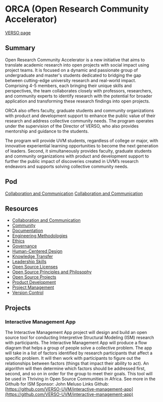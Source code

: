 # ORCA (Open Research Community Accelerator)

[VERSO page](https://verso.w3.uvm.edu/orca/)
## Summary
Open Research Community Accelerator is a new initiative that aims to translate academic research into open projects with social impact using project teams. It is focused on a dynamic and passionate group of undergraduate and master's students dedicated to bridging the gap between cutting-edge university research and real-world impact. Comprising 4-5 members, each bringing their unique skills and perspectives, the team collaborates closely with professors, researchers, and community experts to identify research with the potential for broader application and transforming these research findings into open projects.

ORCA also offers faculty, graduate students and community organizations with product and development support to enhance the public value of their research and address collective community needs. The program operates under the supervision of the Director of VERSO, who also provides mentorship and guidance to the students.

The program will provide UVM students, regardless of college or major, with innovative experiential learning opportunities to become the next generation of leaders. Second, it simultaneously provides faculty, graduate students and community organizations with product and development support to further the public impact of discoveries created in UVM’s research endeavors and supports solving collective community needs.

## Pod
[Collaboration and Communication](https://github.com/VERSO-UVM/ORCA/blob/main/Collaboration%20and%20Communication.md)
[Collaboration and Communication](./Collaboration%20and%20Communication)
## Resources

- [Collaboration and Communication](https://github.com/VERSO-UVM/ORCA/blob/main/Resources/Collaboration%20and%20Communication.md)
- [Community](https://github.com/VERSO-UVM/ORCA/blob/main/Resources/Community.md)
- [Documentation](https://github.com/VERSO-UVM/ORCA/blob/main/Resources/Documentation.md)
- [Engineering Methodologies](https://github.com/VERSO-UVM/ORCA/blob/main/Resources/Engineering%20Methodologies.md)
- [Ethics](https://github.com/VERSO-UVM/ORCA/blob/main/Resources/Ethics.md)
- [Governance](https://github.com/VERSO-UVM/ORCA/blob/main/Resources/Governance.md)
- [Human-Centered Design](https://github.com/VERSO-UVM/ORCA/blob/main/Resources/Human-Centered%20Design.md)
- [Knowledge Transfer](https://github.com/VERSO-UVM/ORCA/blob/main/Resources/Knowledge%20Transfer.md)
- [Leadership Skills](https://github.com/VERSO-UVM/ORCA/blob/main/Resources/Leadership%20Skills.md)
- [Open Source Licenses](https://github.com/VERSO-UVM/ORCA/blob/main/Resources/Open%20Source%20Licenses.md)
- [Open Source Principles and Philosophy](https://github.com/VERSO-UVM/ORCA/blob/main/Resources/Open%20Source%20Principles%20and%20Philosophy.md)
- [Open Source Projects](https://github.com/VERSO-UVM/ORCA/blob/main/Resources/Open%20Source%20Projects.md)
- [Product Development](https://github.com/VERSO-UVM/ORCA/blob/main/Resources/Product%20Development.md)
- [Project Management](https://github.com/VERSO-UVM/ORCA/blob/main/Resources/Project%20Management.md)
- [Version Control](https://github.com/VERSO-UVM/ORCA/blob/main/Resources/Version%20Control.md)

## Projects
### Interactive Management App
The Interactive Management App project will design and build an open source tool for conducting Interpretive Structural Modeling (ISM) research with participants. The Interactive Management App will produce a flow diagram that helps a group of people solve a collective problem. The app will take in a list of factors identified by research participants that affect a specific problem. It will then work with participants to figure out the relationships between factors (things that impact their ability to act). An algorithm will then determine which factors should be addressed first, second, and so on in order for the group to meet their goals. This tool will be used in Thriving in Open Source Communities in Africa. See more in the Githuib for ISM
Sponsor: John Meluso
Links Github: [https://github.com/VERSO-UVM/interactive-management-app](https://github.com/VERSO-UVM/interactive-management-app)
